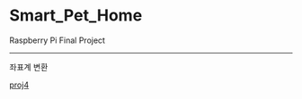 # Smart_Pet_Home
Raspberry Pi Final Project

---
좌표계 변환

<a href = "https://github.com/locationtech/proj4j"> proj4 </a>
